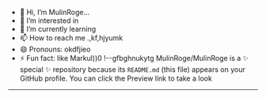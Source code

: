 - 👋 Hi, I’m MulinRoge...
- 👀 I’m interested in 
- 🌱 I’m currently learning
- 📫 How to reach me .,kf,hjyumk
- 😄 Pronouns: okdfjieo
- ⚡ Fun fact: like Markul))0
!--gfbghnukytg
MulinRoge/MulinRoge is a ✨ special ✨ repository because its `README.md` (this file) appears on your GitHub profile.
You can click the Preview link to take a look 
---
